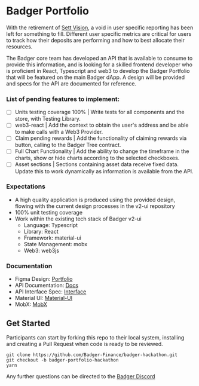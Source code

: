 # Badger Portfolio 

With the retirement of [Sett Vision](https://sett.vision/), a void in user specific reporting has been left for something to fill.  Different user specific metrics are critical for users to track how their deposits are performing and how to best allocate their resources.

The Badger core team has developed an API that is available to consume to provide this information, and is looking for a skilled frontend developer who is proficient in React, Typescript and web3 to develop the Badger Portfolio that will be featured on the main Badger dApp. A design will be provided and specs for the API are documented for reference.

### List of pending features to implement:
- [ ] Units testing coverage 100% | Write tests for all components and the store, with Testing  Library.
- [ ] web3-react | Add the context to obtain the user's address and be able to make calls with a Web3 Provider.
- [ ] Claim pending rewards | Add the functionality of claiming rewards via button, calling to the Badger Tree contract.
- [ ] Full Chart Functionality | Add the ability to change the timeframe in the charts, show or hide charts according to the selected checkboxes.
- [ ] Asset sections | Sections containing asset data receive fixed data. Update this to work dynamically as information is available from the API.

### Expectations
-	A high quality application is produced using the provided design, flowing with the current design processes in the v2-ui repository
-	100% unit testing coverage
-	Work within the existing tech stack of Badger v2-ui
	-	Language: Typescript
	-	Library: React
	-	Framework: material-ui
	-	State Management: mobx
	-	Web3: web3js

### Documentation
-	Figma Design: [Portfolio](https://www.figma.com/file/RkfjApAEdctYaKT3JgiH1M/Badger-Portfolio?node-id=0%3A1)
-	API Documentation: [Docs](https://docs.badger.finance)
-	API Interface Spec: [Interface](https://github.com/Badger-Finance/badger-api/blob/staging/src/accounts/interfaces/account.interface.ts)
-	Material UI: [Material-UI](https://material-ui.com/getting-started/installation/)
-	MobX: [MobX](https://mobx.js.org/README.html)

## Get Started

Participants can start by forking this repo to their local system, installing and creating a Pull Request when code is ready to be reviewed.

```
git clone https://github.com/Badger-Finance/badger-hackathon.git
git checkout -b badger-portfolio-hackathon
yarn
```

Any further questions can be directed to the [Badger Discord](https://discord.gg/ftKvatzSKA)
